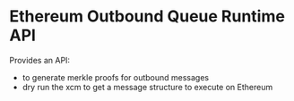 # Ethereum Outbound Queue Runtime API

Provides an API:

- to generate merkle proofs for outbound messages
- dry run the xcm to get a message structure to execute on Ethereum
